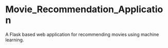 # Movie_Recommendation_Application
A Flask based web application for recommending movies using machine learning.
